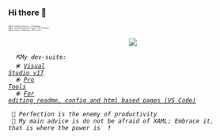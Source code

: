 ### Hi there 👋


<p style="font-size: 3px;">
 ⦿ 🔭 I’m currently a Senior C++ / C# developer. <br>
 ⦿ 🌱 I’m currently learning WPF to master .NET framework. <br>
 ⦿ 👯 I’m looking to collaborate on .NET projects. <br>
 </p>
 <p align="center">
<img src=https://media.giphy.com/media/aBgFtbFlRhVJbrnysP/giphy.gif />
</p>
 
 

<code> <i> ⛏️My dev-suite:</i> </code><br>
 <code> <i> ⦿ [Visual Studio v17](https://visualstudio.microsoft.com/downloads/?msclkid=e5d9893ac1b211ec8687ed5c8ded47c6) </i></code><br>
 <code> <i> ⦿ [Pro Tools](https://marketplace.visualstudio.com/items?itemName=VisualStudioPlatformTeam.ProductivityPowerPack2022&msclkid=b3eecc6dc0fe11ecbe13ab63a091e7db)</i></code> <br>
<code> <i> ⦿ [For editing readme, config and html based pages (VS Code)](https://code.visualstudio.com/Docs/languages/markdown?msclkid=35f81a07c1c411ec948a4ced885c38b1)<i></code>

 <code> <i>🫡 Perfection is the enemy of productivity</i> </code> <br>
 <code> <i>📢 My main advice is do not be afraid of XAML; Embrace it, that is where the power is </i> <b>!</b> </code> <br>
